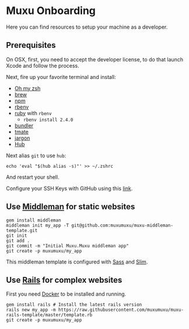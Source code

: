 # Muxu Onboarding

Here you can find resources to setup your machine as a developer.

## Prerequisites

On OSX, first, you need to accept the developer license, to do that launch Xcode and follow the process.

Next, fire up your favorite terminal and install:

  - [Oh my zsh](https://github.com/robbyrussell/oh-my-zsh)
  - [brew](https://brew.sh/index_fr.html)
  - [npm](https://www.npmjs.com/)
  - [rbenv](https://github.com/rbenv/rbenv)
  - [ruby](https://www.ruby-lang.org/fr/) with `rbenv`
  	- `rbenv install 2.4.0`
  - [bundler](http://bundler.io)
  - [tmate](https://tmate.io/)
  - [jargon](https://github.com/muxumuxu/jargon)
  - [Hub](https://github.com/github/hub)

Next alias `git` to use `hub`:
```
echo 'eval "$(hub alias -s)"' >> ~/.zshrc
```
And restart your shell.

Configure your SSH Keys with GitHub using this [link](https://help.github.com/articles/adding-a-new-ssh-key-to-your-github-account/).

## Use [Middleman](https://middlemanapp.com/) for static websites

```
gem install middleman
middleman init my_app -T git@github.com:muxumuxu/muxu-middleman-template.git
git init
git add .
git commit -m "Initial Muxu.Muxu middleman app"
git create -p muxumuxu/my_app
```


This middleman template is configured with [Sass](http://sass-lang.com/) and [Slim](http://slim-lang.com/).

## Use [Rails](http://rubyonrails.org/) for complex websites

First you need [Docker](https://docs.docker.com/docker-for-mac/install/) to be installed and running.

```
gem install rails # Install the latest rails version
rails new my_app -m https://raw.githubusercontent.com/muxumuxu/muxu-rails-template/master/template.rb
git create -p muxumuxu/my_app
```
